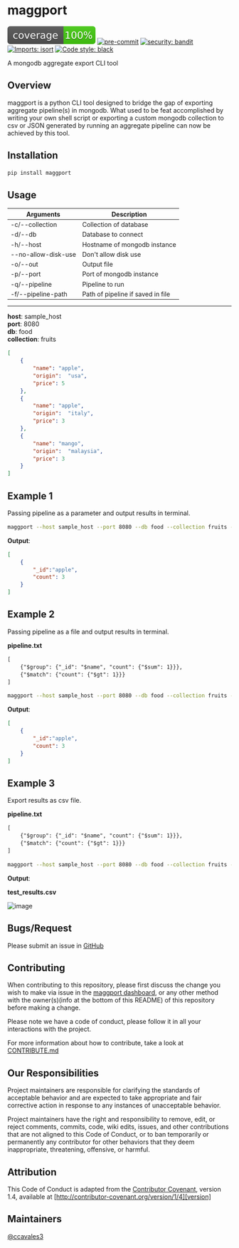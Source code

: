 # maggport

![Coverage Report](./badges/coverage.svg)
[![pre-commit](https://img.shields.io/badge/pre--commit-enabled-brightgreen?logo=pre-commit&logoColor=white)](https://github.com/pre-commit/pre-commit)
[![security: bandit](https://img.shields.io/badge/security-bandit-yellow.svg)](https://github.com/PyCQA/bandit)
[![Imports: isort](https://img.shields.io/badge/%20imports-isort-%231674b1?style=flat&labelColor=ef8336)](https://timothycrosley.github.io/isort/)
[![Code style: black](https://img.shields.io/badge/code%20style-black-000000.svg)](https://github.com/psf/black)

A mongodb aggregate export CLI tool

## Overview

maggport is a python CLI tool designed to bridge the gap of exporting aggregate pipeline(s) in mongodb. What used to be feat accomplished by writing your own shell script or exporting a custom mongodb collection to csv or JSON generated by running an aggregate pipeline can now be achieved by this tool.

## Installation

```sh
pip install maggport
```

## Usage

| Arguments             | Description                       |
| --------------------- | --------------------------------- |
| -c/--collection       | Collection of database            |
| -d/--db               | Database to connect               |
| -h/--host             | Hostname of mongodb instance      |
| --no-allow-disk-use   | Don\'t allow disk use             |
| -o/--out              | Output file                       |
| -p/--port             | Port of mongodb instance          |
| -q/--pipeline         | Pipeline to run                   |
| -f/--pipeline-path    | Path of pipeline if saved in file |

---
**host**: sample_host  
**port**: 8080  
**db**: food  
**collection**: fruits

```json
[
    {
        "name": "apple",
        "origin":  "usa",
        "price": 5
    },
    {
        "name": "apple",
        "origin":  "italy",
        "price": 3
    },
    {
        "name": "mango",
        "origin":  "malaysia",
        "price": 3
    }
]
```

## Example 1

Passing pipeline as a parameter and output results in terminal.

```sh
maggport --host sample_host --port 8080 --db food --collection fruits --pipeline '[{"$group": {"_id": "$name", "count": {"$sum": 1}}}, {"$match": {"count": {"$gt": 1}}}]'
```

**Output**:

```json
[
    {
        "_id":"apple",
        "count": 3
    }
]
```

## Example 2

Passing pipeline as a file and output results in terminal.

**pipeline.txt**

```txt
[
    {"$group": {"_id": "$name", "count": {"$sum": 1}}},
    {"$match": {"count": {"$gt": 1}}}
]
```

```sh
maggport --host sample_host --port 8080 --db food --collection fruits --pipeline-path pipeline.txt
```

**Output**:

```json
[
    {
        "_id":"apple",
        "count": 3
    }
]
```

## Example 3

Export results as csv file.

**pipeline.txt**

```txt
[
    {"$group": {"_id": "$name", "count": {"$sum": 1}}},
    {"$match": {"count": {"$gt": 1}}}
]
```

```sh
maggport --host sample_host --port 8080 --db food --collection fruits --pipeline-path pipeline.txt --out test_results.csv
```

**Output**:

**test_results.csv**

![image](https://user-images.githubusercontent.com/8203778/122682899-0b699580-d1ca-11eb-95e1-5ded3e1228d6.png)

## Bugs/Request

Please submit an issue in [GitHub](https://github.com/ccavales3/maggport/issues/new)

## Contributing

When contributing to this repository, please first discuss the change you wish to make via issue in the [maggport dashboard](https://github.com/ccavales3/maggport/issues/new), or any other method with the owner(s)(info at the bottom of this README) of this repository before making a change.

Please note we have a code of conduct, please follow it in all your interactions with the project.

For more information about how to contribute, take a look at [CONTRIBUTE.md](./CONTRIBUTE.md)

## Our Responsibilities

Project maintainers are responsible for clarifying the standards of acceptable
behavior and are expected to take appropriate and fair corrective action in
response to any instances of unacceptable behavior.

Project maintainers have the right and responsibility to remove, edit, or
reject comments, commits, code, wiki edits, issues, and other contributions
that are not aligned to this Code of Conduct, or to ban temporarily or
permanently any contributor for other behaviors that they deem inappropriate,
threatening, offensive, or harmful.

## Attribution

This Code of Conduct is adapted from the [Contributor Covenant][homepage], version 1.4,
available at [http://contributor-covenant.org/version/1/4][version]

[homepage]: http://contributor-covenant.org
[version]: http://contributor-covenant.org/version/1/4/

## Maintainers

[@ccavales3](https://github.com/ccavales3)
